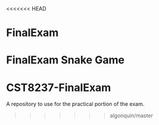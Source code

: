 <<<<<<< HEAD
# FinalExam
FinalExam Snake Game
=======
# CST8237-FinalExam
A repository to use for the practical portion of the exam.
>>>>>>> algonquin/master
